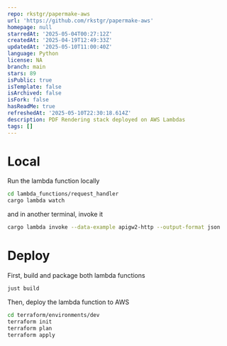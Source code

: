 ```yaml
---
repo: rkstgr/papermake-aws
url: 'https://github.com/rkstgr/papermake-aws'
homepage: null
starredAt: '2025-05-04T00:27:12Z'
createdAt: '2025-04-19T12:49:33Z'
updatedAt: '2025-05-10T11:00:40Z'
language: Python
license: NA
branch: main
stars: 89
isPublic: true
isTemplate: false
isArchived: false
isFork: false
hasReadMe: true
refreshedAt: '2025-05-10T22:30:18.614Z'
description: PDF Rendering stack deployed on AWS Lambdas
tags: []
---
```


# Local

Run the lambda function locally

```sh
cd lambda_functions/request_handler
cargo lambda watch
```

and in another terminal, invoke it

```sh
cargo lambda invoke --data-example apigw2-http --output-format json
```

# Deploy

First, build and package both lambda functions

```sh
just build
```

Then, deploy the lambda function to AWS

```sh
cd terraform/environments/dev
terraform init
terraform plan
terraform apply
```
